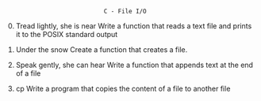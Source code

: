 								C - File I/O

0. Tread lightly, she is near
	Write a function that reads a text file and prints it to the POSIX standard output

1. Under the snow
	Create a function that creates a file.

2. Speak gently, she can hear
	Write a function that appends text at the end of a file

3. cp
	Write a program that copies the content of a file to another file
